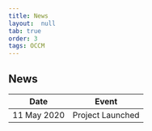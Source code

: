 ```yaml
---
title: News
layout:  null
tab: true
order: 3
tags: OCCM
---
```


## News

Date | Event
---- | -----
11 May 2020 | Project Launched
